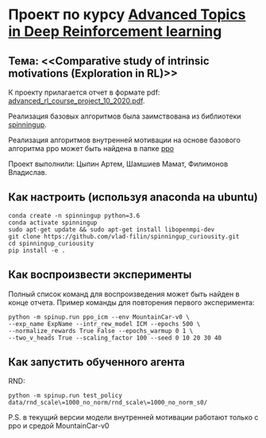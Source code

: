 # Проект по курсу [Advanced Topics in Deep Reinforcement learning](http://deeppavlov.ai/rl_course_2020)

## Тема: <<Comparative study of intrinsic motivations (Exploration in RL)>>
К проекту прилагается отчет в формате pdf: [advanced_rl_course_project_10_2020.pdf](advanced_rl_course_project_10_2020.pdf).

Реализация базовых алгоритмов была заимствована из библиотеки [spinningup](https://github.com/openai/spinningup).

Реализация алгоритмов внутренней мотивации на основе базового алгоритма ppo может быть найдена в папке [ppo](spinup/algos/pytorch/ppo)

Проект выполнили:
Цыпин Артем,
Шамшиев Мамат,
Филимонов Владислав.

## Как настроить (используя anaconda на ubuntu)
```
conda create -n spinningup python=3.6
conda activate spinningup
sudo apt-get update && sudo apt-get install libopenmpi-dev
git clone https://github.com/vlad-filin/spinningup_curiousity.git
cd spinningup_curiousity
pip install -e .
```

## Как воспроизвести эксперименты

Полный список команд для воспроизведения может быть найден в конце отчета. Пример команды для повторения первого эксперимента:
```
python -m spinup.run ppo_icm --env MountainCar-v0 \
--exp_name ExpName --intr_rew_model ICM --epochs 500 \
--normalize_rewards True False --epochs_warmup 0 1 \ 
--two_v_heads True --scaling_factor 100 --seed 0 10 20 30 40
```

## Как запустить обученного агента

RND:
```
python -m spinup.run test_policy data/rnd_scale\=1000_no_norm/rnd_scale\=1000_no_norm_s0/
```


P.S. в текущий версии модели внутренней мотивации работают только с ppo и средой MountainCar-v0
